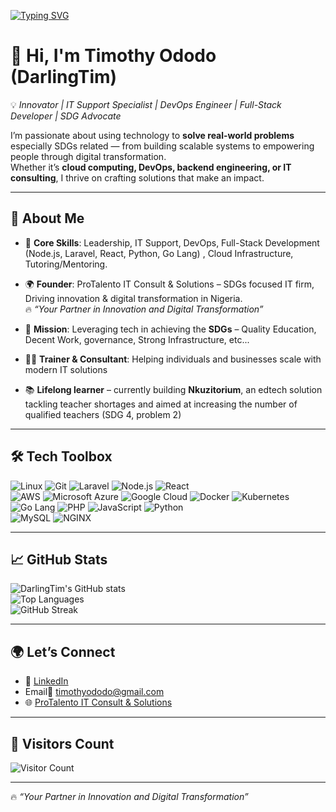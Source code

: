 <!-- Typing SVG Banner -->
[![Typing SVG](https://readme-typing-svg.demolab.com?font=Fira+Code&size=28&duration=2800&pause=700&center=true&vCenter=true&width=900&lines=Hi%2C+I'm+Timothy+Ododo+(DarlingTim)!;An+IT+Support+Specialist;+%7C+DevOps+Engineer+%7C;+Full-Stack+Developer;Your+Partner+in+Innovation+and+Digital+Transformation;Building+reliable+solutions;Turning+ideas+into+impactful+products+%F0%9F%9A%80)](https://github.com/darlingtim)
# 👋 Hi, I'm Timothy Ododo (DarlingTim)  

💡 *Innovator | IT Support Specialist | DevOps Engineer | Full-Stack Developer | SDG Advocate*  

I’m passionate about using technology to **solve real-world problems** especially SDGs related — from building scalable systems to empowering people through digital transformation.   
Whether it’s **cloud computing, DevOps, backend engineering, or IT consulting**, I thrive on crafting solutions that make an impact.  

---

## 🚀 About Me  
- 🔧 **Core Skills**: Leadership, IT Support, DevOps, Full-Stack Development (Node.js, Laravel, React, Python, Go Lang) , Cloud Infrastructure, Tutoring/Mentoring.

- 🌍 **Founder**: ProTalento IT Consult & Solutions – SDGs focused IT firm, Driving innovation & digital transformation in Nigeria.   
 🔥 *“Your Partner in Innovation and Digital Transformation”*  

- 🎯 **Mission**: Leveraging tech in achieving the **SDGs** – Quality Education, Decent Work, governance, Strong Infrastructure, etc...

- 🧑‍🏫 **Trainer & Consultant**: Helping individuals and businesses scale with modern IT solutions  

- 📚 **Lifelong learner** – currently building **Nkuzitorium**, an edtech solution tackling teacher shortages and aimed at increasing the number of qualified teachers (SDG 4, problem 2)

---

## 🛠️ Tech Toolbox  
![Linux](https://img.shields.io/badge/Linux-FCC624?logo=linux&logoColor=black) ![Git](https://img.shields.io/badge/Git-F05032?logo=git&logoColor=fff)
![Laravel](https://img.shields.io/badge/Laravel-FF2D20?logo=laravel&logoColor=white) ![Node.js](https://img.shields.io/badge/Node.js-43853D?logo=node.js&logoColor=white) ![React](https://img.shields.io/badge/React-20232A?logo=react&logoColor=61DAFB)   
![AWS](https://img.shields.io/badge/AWS-232F3E?logo=amazon-aws&logoColor=white)  ![Microsoft Azure](https://img.shields.io/badge/Azure-0078D4?logo=microsoft-azure&logoColor=fff)  ![Google Cloud](https://img.shields.io/badge/Google%20Cloud-4285F4?logo=google-cloud&logoColor=fff)   ![Docker](https://img.shields.io/badge/Docker-2496ED?logo=docker&logoColor=white)  ![Kubernetes](https://img.shields.io/badge/Kubernetes-326CE5?logo=kubernetes&logoColor=white)       
![Go Lang](https://img.shields.io/badge/Go%20Lang-00ADD8?logo=go&logoColor=fff)  ![PHP](https://img.shields.io/badge/PHP-777BB4?logo=php&logoColor=fff)  ![JavaScript](https://img.shields.io/badge/JavaScript-F7DF1E?logo=javascript&logoColor=000) ![Python](https://img.shields.io/badge/Python-3776AB?logo=python&logoColor=white)   
![MySQL](https://img.shields.io/badge/MySQL-005C84?logo=mysql&logoColor=white)  ![NGINX](https://img.shields.io/badge/NGINX-009639?logo=nginx&logoColor=fff)

---

## 📈 GitHub Stats  
![DarlingTim's GitHub stats](https://github-readme-stats.vercel.app/api?username=darlingtim&show_icons=true&theme=radical)  
![Top Languages](https://github-readme-stats.vercel.app/api/top-langs/?username=darlingtim&layout=compact&theme=radical)  
![GitHub Streak](https://streak-stats.demolab.com?user=darlingtim&theme=radical&border_radius=5)  

---

<!--
## ⚡ Activity Graph  
[![DarlingTim's GitHub Activity Graph](https://github-readme-activity-graph.vercel.app/graph?username=darlingtim&theme=radical)](https://github.com/ashutosh00710/github-readme-activity-graph)  

---
-->

## 🌍 Let’s Connect  
- 💼 [LinkedIn](https://linkedin.com/in/timothyododo)  
- Email📧 timothyododo@gmail.com  
- 🌐 [ProTalento IT Consult & Solutions](#)  

---

## 👀 Visitors Count  
![Visitor Count](https://komarev.com/ghpvc/?username=darlingtim&style=for-the-badge&color=blue)  

---

🔥 *“Your Partner in Innovation and Digital Transformation”*  

<!--
**darlingtim/darlingtim** is a ✨ _special_ ✨ repository because its `README.md` (this file) appears on your GitHub profile.

Here are some ideas to get you started:

- 🔭 I’m currently working on ...
- 🌱 I’m currently learning ...
- 👯 I’m looking to collaborate on ...
- 🤔 I’m looking for help with ...
- 💬 Ask me about ...
- 📫 How to reach me: ...
- 😄 Pronouns: ...
- ⚡ Fun fact: ...
-->
